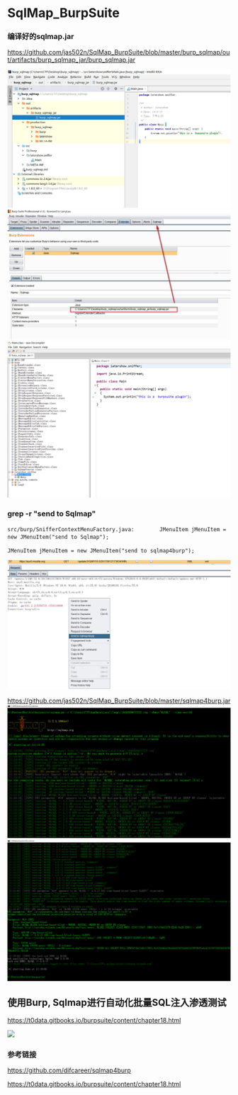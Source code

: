 # SqlMap_BurpSuite


### 编译好的sqlmap.jar 

https://github.com/jas502n/SqlMap_BurpSuite/blob/master/burp_sqlmap/out/artifacts/burp_sqlmap_jar/burp_sqlmap.jar


![](./sqlmap4burp.jpg)
![](./sqlmap2burp.jpg)
![](./jd-gui.jpg)

### grep -r "send to Sqlmap"
`src/burp/SnifferContextMenuFactory.java:        JMenuItem jMenuItem = new JMenuItem("send to Sqlmap"); `

`JMenuItem jMenuItem = new JMenuItem("send to sqlmap4burp");`

![](./sqlmap4.jpg)

https://github.com/jas502n/SqlMap_BurpSuite/blob/master/sqlmap4burp.jar
![](./sql.jpg)
![](./sql2.jpg)

## 使用Burp, Sqlmap进行自动化批量SQL注入渗透测试

https://t0data.gitbooks.io/burpsuite/content/chapter18.html

![](https://t0data.gitbooks.io/burpsuite/content/images/18_14.png)


### 参考链接

https://github.com/difcareer/sqlmap4burp

https://t0data.gitbooks.io/burpsuite/content/chapter18.html
